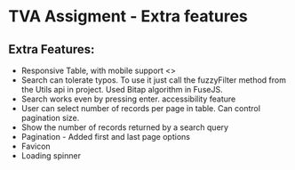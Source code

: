 # TVA Assigment - Extra features

## Extra Features: 
- Responsive Table, with mobile support <>
- Search can tolerate typos. To use it just call the fuzzyFilter method from the Utils api in project. Used Bitap algorithm in FuseJS.
- Search works even by pressing enter. accessibility feature
- User can select number of records per page in table. Can control pagination size.
- Show the number of records returned by a search query
- Pagination - Added first and last page options
- Favicon
- Loading spinner